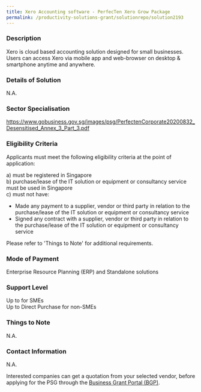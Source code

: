```yaml
---
title: Xero Accounting software - PerfecTen Xero Grow Package
permalink: /productivity-solutions-grant/solutionrepo/solution2193
---
```


### Description

Xero is cloud based accounting solution designed for small businesses. Users can access Xero via mobile app and web-browser on desktop & smartphone anytime and anywhere.

### Details of Solution

N.A.

### Sector Specialisation

https://www.gobusiness.gov.sg/images/psg/PerfectenCorporate20200832_Desensitised_Annex_3_Part_3.pdf

### Eligibility Criteria

Applicants must meet the following eligibility criteria at the point of application:

a) must be registered in Singapore <br>
b) purchase/lease of the IT solution or equipment or consultancy service must be used in Singapore <br>
c) must not have:
- Made any payment to a supplier, vendor or third party in relation to the purchase/lease of the IT solution or equipment or consultancy service
- Signed any contract with a supplier, vendor or third party in relation to the purchase/lease of the IT solution or equipment or consultancy service

Please refer to 'Things to Note' for additional requirements.

### Mode of Payment
Enterprise Resource Planning (ERP) and Standalone solutions

### Support Level
Up to  for SMEs <br>
Up to Direct Purchase for non-SMEs

### Things to Note
N.A.

### Contact Information
N.A.

Interested companies can get a quotation from your selected vendor, before applying for the PSG through the <a target='_blank' rel='noopener' href='https://www.businessgrants.gov.sg/'>Business Grant Portal (BGP)</a>.
